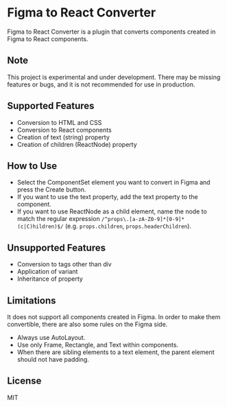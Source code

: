 # Figma to React Converter

Figma to React Converter is a plugin that converts components created in Figma to React components.

## Note

This project is experimental and under development. There may be missing features or bugs, and it is not recommended for use in production.

## Supported Features

- Conversion to HTML and CSS
- Conversion to React components
- Creation of text (string) property
- Creation of children (ReactNode) property

## How to Use

- Select the ComponentSet element you want to convert in Figma and press the Create button.
- If you want to use the text property, add the text property to the component.
- If you want to use ReactNode as a child element, name the node to match the regular expression `/^props\.[a-zA-Z0-9]*[0-9]*(c|C)hildren)$/` (e.g. `props.children`, `props.headerChildren`).

## Unsupported Features

- Conversion to tags other than div
- Application of variant
- Inheritance of property

## Limitations

It does not support all components created in Figma. In order to make them convertible, there are also some rules on the Figma side.

- Always use AutoLayout.
- Use only Frame, Rectangle, and Text within components.
- When there are sibling elements to a text element, the parent element should not have padding.

## License

MIT
